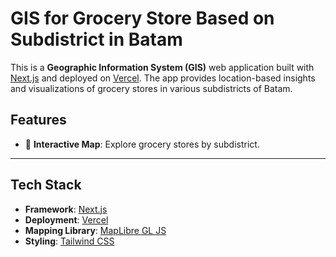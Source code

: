 # GIS for Grocery Store Based on Subdistrict in Batam

This is a **Geographic Information System (GIS)** web application built with [Next.js](https://nextjs.org/) and deployed on [Vercel](https://vercel.com/). The app provides location-based insights and visualizations of grocery stores in various subdistricts of Batam.

## Features

- 📍 **Interactive Map**: Explore grocery stores by subdistrict.
<!-- - 🔍 **Search Functionality**: Easily find specific stores or locations. -->
<!-- - 📊 **Data Insights**: Get store density and distribution by region. -->
<!-- - 🌐 **Responsive Design**: Optimized for both desktop and mobile use. -->

---

## Tech Stack

- **Framework**: [Next.js](https://nextjs.org/)
- **Deployment**: [Vercel](https://vercel.com/)
- **Mapping Library**: [MapLibre GL JS](https://maplibre.org/maplibre-gl-js/docs/)
- **Styling**: [Tailwind CSS](https://tailwindcss.com/)